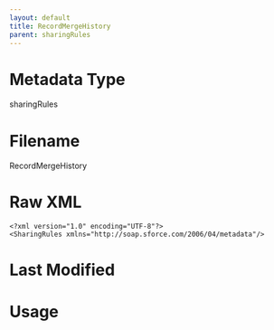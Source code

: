 ```yaml
---
layout: default
title: RecordMergeHistory
parent: sharingRules
---
```

# Metadata Type
sharingRules


# Filename 
RecordMergeHistory


# Raw XML
```
<?xml version="1.0" encoding="UTF-8"?>
<SharingRules xmlns="http://soap.sforce.com/2006/04/metadata"/>
```


# Last Modified


# Usage
